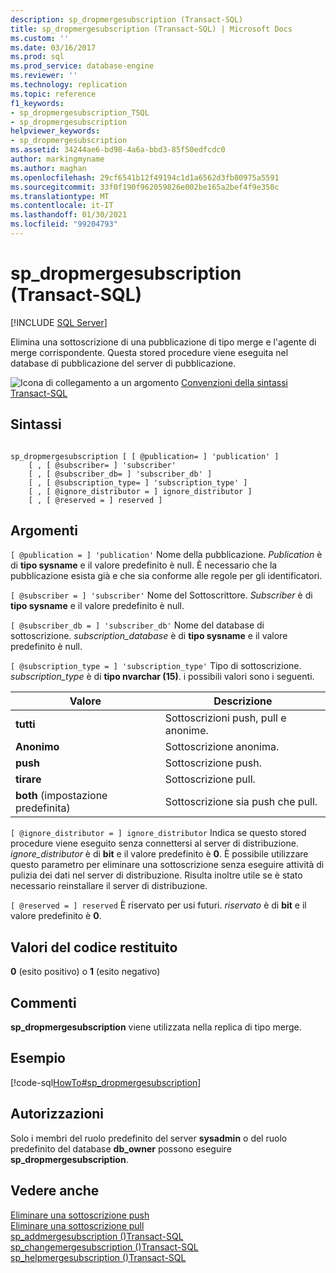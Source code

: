 ```yaml
---
description: sp_dropmergesubscription (Transact-SQL)
title: sp_dropmergesubscription (Transact-SQL) | Microsoft Docs
ms.custom: ''
ms.date: 03/16/2017
ms.prod: sql
ms.prod_service: database-engine
ms.reviewer: ''
ms.technology: replication
ms.topic: reference
f1_keywords:
- sp_dropmergesubscription_TSQL
- sp_dropmergesubscription
helpviewer_keywords:
- sp_dropmergesubscription
ms.assetid: 34244ae6-bd98-4a6a-bbd3-85f50edfcdc0
author: markingmyname
ms.author: maghan
ms.openlocfilehash: 29cf6541b12f49194c1d1a6562d3fb80975a5591
ms.sourcegitcommit: 33f0f190f962059826e002be165a2bef4f9e350c
ms.translationtype: MT
ms.contentlocale: it-IT
ms.lasthandoff: 01/30/2021
ms.locfileid: "99204793"
---
```

# <a name="sp_dropmergesubscription-transact-sql"></a>sp_dropmergesubscription (Transact-SQL)
[!INCLUDE [SQL Server](../../includes/applies-to-version/sqlserver.md)]

  Elimina una sottoscrizione di una pubblicazione di tipo merge e l'agente di merge corrispondente. Questa stored procedure viene eseguita nel database di pubblicazione del server di pubblicazione.  
  
 ![Icona di collegamento a un argomento](../../database-engine/configure-windows/media/topic-link.gif "Icona di collegamento a un argomento") [Convenzioni della sintassi Transact-SQL](../../t-sql/language-elements/transact-sql-syntax-conventions-transact-sql.md)  
  
## <a name="syntax"></a>Sintassi  
  
```  
  
sp_dropmergesubscription [ [ @publication= ] 'publication' ]   
    [ , [ @subscriber= ] 'subscriber'    
    [ , [ @subscriber_db= ] 'subscriber_db' ]   
    [ , [ @subscription_type= ] 'subscription_type' ]   
    [ , [ @ignore_distributor = ] ignore_distributor ]   
    [ , [ @reserved = ] reserved ]  
```  
  
## <a name="arguments"></a>Argomenti  
`[ @publication = ] 'publication'` Nome della pubblicazione. *Publication* è di **tipo sysname** e il valore predefinito è null. È necessario che la pubblicazione esista già e che sia conforme alle regole per gli identificatori.  
  
`[ @subscriber = ] 'subscriber'` Nome del Sottoscrittore. *Subscriber* è di **tipo sysname** e il valore predefinito è null.  
  
`[ @subscriber_db = ] 'subscriber_db'` Nome del database di sottoscrizione. *subscription_database* è di **tipo sysname** e il valore predefinito è null.  
  
`[ @subscription_type = ] 'subscription_type'` Tipo di sottoscrizione. *subscription_type* è di **tipo nvarchar (15)**. i possibili valori sono i seguenti.  
  
|Valore|Descrizione|  
|-----------|-----------------|  
|**tutti**|Sottoscrizioni push, pull e anonime.|  
|**Anonimo**|Sottoscrizione anonima.|  
|**push**|Sottoscrizione push.|  
|**tirare**|Sottoscrizione pull.|  
|**both** (impostazione predefinita)|Sottoscrizione sia push che pull.|  
  
`[ @ignore_distributor = ] ignore_distributor` Indica se questo stored procedure viene eseguito senza connettersi al server di distribuzione. *ignore_distributor* è di **bit** e il valore predefinito è **0**. È possibile utilizzare questo parametro per eliminare una sottoscrizione senza eseguire attività di pulizia dei dati nel server di distribuzione. Risulta inoltre utile se è stato necessario reinstallare il server di distribuzione.  
  
`[ @reserved = ] reserved` È riservato per usi futuri. *riservato* è di **bit** e il valore predefinito è **0**.  
  
## <a name="return-code-values"></a>Valori del codice restituito  
 **0** (esito positivo) o **1** (esito negativo)  
  
## <a name="remarks"></a>Commenti  
 **sp_dropmergesubscription** viene utilizzata nella replica di tipo merge.  
  
## <a name="example"></a>Esempio  
 [!code-sql[HowTo#sp_dropmergesubscription](../../relational-databases/replication/codesnippet/tsql/sp-dropmergesubscription_1.sql)]  
  
## <a name="permissions"></a>Autorizzazioni  
 Solo i membri del ruolo predefinito del server **sysadmin** o del ruolo predefinito del database **db_owner** possono eseguire **sp_dropmergesubscription**.  
  
## <a name="see-also"></a>Vedere anche  
 [Eliminare una sottoscrizione push](../../relational-databases/replication/delete-a-push-subscription.md)   
 [Eliminare una sottoscrizione pull](../../relational-databases/replication/delete-a-pull-subscription.md)   
 [sp_addmergesubscription &#40;&#41;Transact-SQL ](../../relational-databases/system-stored-procedures/sp-addmergesubscription-transact-sql.md)   
 [sp_changemergesubscription &#40;&#41;Transact-SQL ](../../relational-databases/system-stored-procedures/sp-changemergesubscription-transact-sql.md)   
 [sp_helpmergesubscription &#40;&#41;Transact-SQL ](../../relational-databases/system-stored-procedures/sp-helpmergesubscription-transact-sql.md)  
  
  
